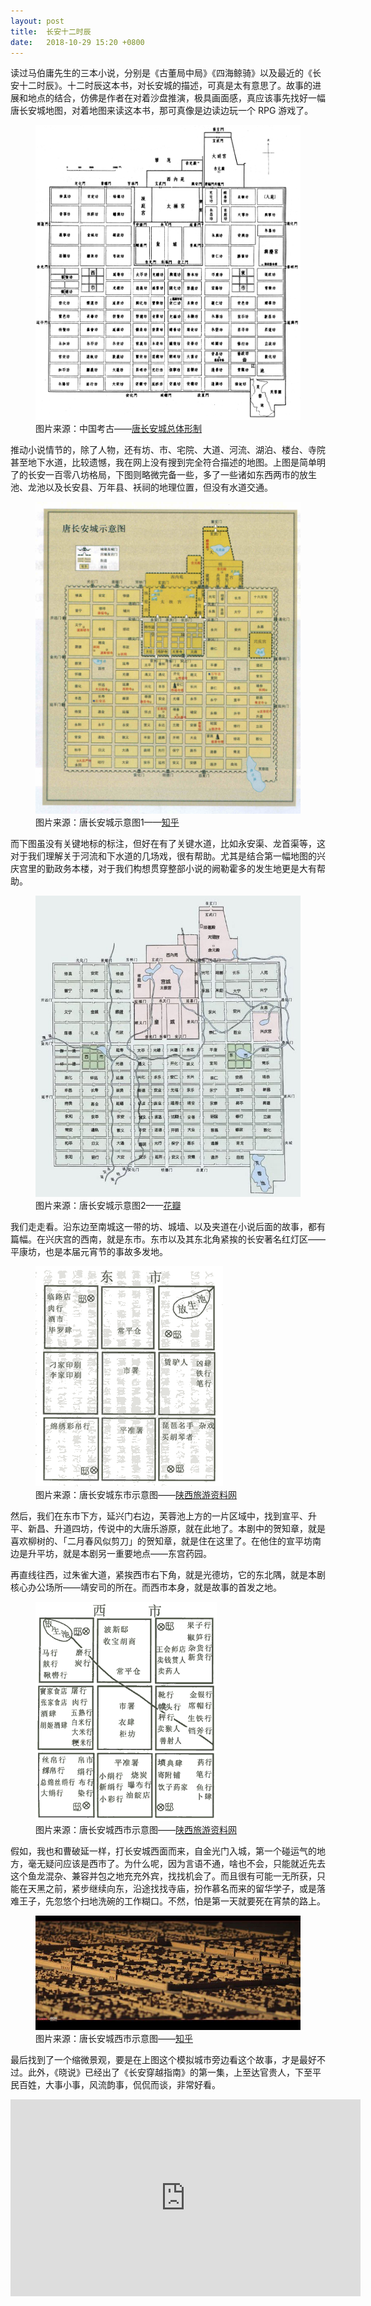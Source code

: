 ```yaml
---
layout: post
title:  长安十二时辰
date:   2018-10-29 15:20 +0800
---
```


读过马伯庸先生的三本小说，分别是《古董局中局》《四海鲸骑》以及最近的《长安十二时辰》。十二时辰这本书，对长安城的描述，可真是太有意思了。故事的进展和地点的结合，仿佛是作者在对着沙盘推演，极具画面感，真应该事先找好一幅唐长安城地图，对着地图来读这本书，那可真像是边读边玩一个 RPG 游戏了。

<figure>
    <img src="/files/2018/changan1.jpg" alt="长安城复原图" />
    <figcaption>图片来源：中国考古——<a href="http://www.kaogu.cn/cn/kaoguyuandi/kaogubaike/2015/0309/49481.html">唐长安城总体形制</a></figcaption>
</figure>

推动小说情节的，除了人物，还有坊、市、宅院、大道、河流、湖泊、楼台、寺院甚至地下水道，比较遗憾，我在网上没有搜到完全符合描述的地图。上图是简单明了的长安一百零八坊格局，下图则略微完备一些，多了一些诸如东西两市的放生池、龙池以及长安县、万年县、袄祠的地理位置，但没有水道交通。

<figure>
    <img src="/files/2018/changan2.jpg" alt="唐长安城示意图" />
    <figcaption>图片来源：唐长安城示意图1——<a href="https://www.zhihu.com/question/27549539">知乎</a></figcaption>
</figure>

而下图虽没有关键地标的标注，但好在有了关键水道，比如永安渠、龙首渠等，这对于我们理解关于河流和下水道的几场戏，很有帮助。尤其是结合第一幅地图的兴庆宫里的勤政务本楼，对于我们构想贯穿整部小说的阙勒霍多的发生地更是大有帮助。

<figure>
    <img src="/files/2018/changan3.jpg" alt="唐长安城示意图" />
    <figcaption>图片来源：唐长安城示意图2——<a href="http://huaban.com/pins/24372940/">花瓣</a></figcaption>
</figure>

我们走走看。沿东边至南城这一带的坊、城墙、以及夹道在小说后面的故事，都有篇幅。在兴庆宫的西南，就是东市。东市以及其东北角紧挨的长安著名红灯区——平康坊，也是本届元宵节的事故多发地。

<figure>
    <img src="/files/2018/dongshi.gif" alt="唐长安城东市示意图" />
    <figcaption>图片来源：唐长安城东市示意图——<a href="http://www.xtour.cn/tang/chang_an_cheng/xishi.htm">陕西旅游资料网</a></figcaption>
</figure>

然后，我们在东市下方，延兴门右边，芙蓉池上方的一片区域中，找到宣平、升平、新昌、升道四坊，传说中的大唐乐游原，就在此地了。本剧中的贺知章，就是喜欢柳树的、「二月春风似剪刀」的贺知章，就是住在这里了。在他住的宣平坊南边是升平坊，就是本剧另一重要地点——东宫药园。

再直线往西，过朱雀大道，紧挨西市右下角，就是光德坊，它的东北隅，就是本剧核心办公场所——靖安司的所在。而西市本身，就是故事的首发之地。

<figure>
    <img src="/files/2018/xishi.gif" alt="唐长安城西市示意图" />
    <figcaption>图片来源：唐长安城西市示意图——<a href="http://www.xtour.cn/tang/chang_an_cheng/xishi.htm">陕西旅游资料网</a></figcaption>
</figure>

假如，我也和曹破延一样，打长安城西面而来，自金光门入城，第一个碰运气的地方，毫无疑问应该是西市了。为什么呢，因为言语不通，啥也不会，只能就近先去这个鱼龙混杂、兼容并包之地充充外宾，找找机会了。而且很有可能一无所获，只能在天黑之前，紧步继续向东，沿途找找寺庙，扮作慕名而来的留华学子，或是落难王子，先忽悠个扫地洗碗的工作糊口。不然，怕是第一天就要死在宵禁的路上。

<figure>
    <img src="/files/2018/changan4.jpg" alt="唐长安城缩微景观" />
    <figcaption>图片来源：唐长安城西市示意图——<a href="https://www.zhihu.com/question/27549539">知乎</a></figcaption>
</figure>

最后找到了一个缩微景观，要是在上图这个模拟城市旁边看这个故事，才是最好不过。此外，《晓说》已经出了《长安穿越指南》的第一集，上至达官贵人，下至平民百姓，大事小事，风流韵事，侃侃而谈，非常好看。

<iframe width="560" height="315" src="https://www.youtube.com/embed/HCu8iFMgcZc" frameborder="0" allow="autoplay; encrypted-media" allowfullscreen></iframe>
